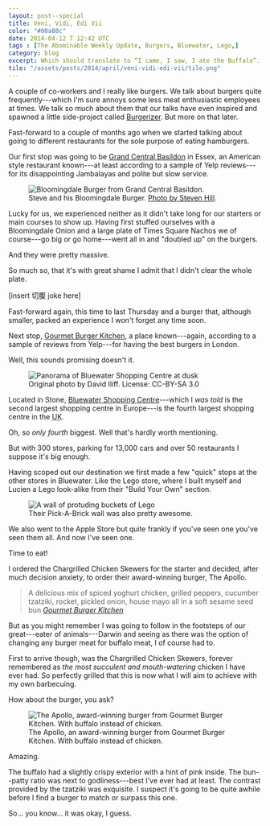 ```yaml
---
layout: post--special
title: Veni, Vidi, Edi Vii
color: "#00a88c"
date: 2014-04-12 T 12:42 UTC
tags : [The Abominable Weekly Update, Burgers, Bluewater, Lego,]
category: blog
excerpt: Which should translate to “I came, I saw, I ate the Buffalo”. A very fitting title considering the theme of this weeks main event.
tile: "/assets/posts/2014/april/veni-vidi-edi-vii/tile.png"
---
```


A couple of co-workers and I really like burgers. We talk about burgers quite frequently---which I'm sure annoys some less meat enthusiastic employees at times. We talk so much about them that our talks have even inspired and spawned a little side-project called [Burgerizer][burg]. But more on that later.

Fast-forward to a couple of months ago when we started talking about going to different restaurants for the sole purpose of eating hamburgers.

Our first stop was going to be [Grand Central Basildon][grand-central] in Essex, an American style restaurant known---at least according to a sample of Yelp reviews---for its disappointing Jambalayas and polite but slow service.

<div>
<figure>
	<img class="js-lazy-load" data-original="/assets/posts/2014/april/veni-vidi-edi-vii/grand-central-basildon-burger.jpg" alt="Bloomingdale Burger from Grand Central Basildon.">
	<figcaption>Steve and his Bloomingdale Burger. <a href="http://instagram.com/p/kIiUlhn90u/#">Photo by Steven Hill</a>.</figcaption>
</figure>
</div>

Lucky for us, we experienced neither as it didn't take long for our starters or main courses to show up. Having first stuffed ourselves with a Bloomingdale Onion and a large plate of Times Square Nachos we of course---go big or go home---went all in and "doubled up" on the burgers.

And they were pretty massive.

So much so, that it's with great shame I admit that I didn't clear the whole plate.

[insert <span lang="ja">切腹</span> joke here]

Fast-forward again, this time to last Thursday and a burger that, although smaller, packed an experience I won't forget any time soon.

Next stop, [Gourmet Burger Kitchen][gbk], a place known---again, according to a sample of reviews from Yelp---for having the best burgers in London.

Well, this sounds promising doesn't it.

<div>
<figure>
	<img class="js-lazy-load" data-original="/assets/posts/2014/april/veni-vidi-edi-vii/bluewater.jpg" alt="Panorama of Bluewater Shopping Centre at dusk">
	<figcaption>Original photo by David Iliff. License: CC-BY-SA 3.0</figcaption>
</figure>
</div>

Located in Stone, [Bluewater Shopping Centre][bluewater]---which I *was told* is the second largest shopping centre in Europe---is the fourth largest shopping centre in the <abbr title="United Kingdom">UK</abbr>.

Oh, so *only fourth* biggest. Well that's hardly worth mentioning.

But with 300 stores, parking for 13,000 cars and over 50 restaurants I suppose it's big enough.

Having scoped out our destination we first made a few "quick" stops at the other stores in Bluewater. Like the Lego store, where I built myself and Lucien a Lego look-alike from their "Build Your Own" section.

<div>
<figure>
	<img class="js-lazy-load" data-original="/assets/posts/2014/april/veni-vidi-edi-vii/a-wall-of-lego.jpg" alt="A wall of protuding buckets of Lego">
	<figcaption>Their Pick-A-Brick wall was also pretty awesome.</figcaption>
</figure>
</div>

We also went to the Apple Store but quite frankly if you've seen one you've seen them all. And now I've seen one.

Time to eat!

I ordered the Chargrilled Chicken Skewers for the starter and decided, after much decision anxiety, to order their award-winning burger, The Apollo.

> A delicious mix of spiced yoghurt chicken, grilled peppers, cucumber tzatziki, rocket, pickled onion, house mayo all in a soft sesame seed bun <cite>[Gourmet Burger Kitchen][gbk]</cite>

But as you might remember I was going to follow in the footsteps of our great---eater of animals---Darwin and seeing as there was the option of changing any burger meat for buffalo meat, I of course had to.

<p data-pullquote="Lorem ipsum dolor sit amet, consectetur adipisicing elit. Facere!"></p>

First to arrive though, was the Chargrilled Chicken Skewers, forever remembered as *the most succulent and mouth-watering* chicken I have ever had. So perfectly grilled that this is now what I will aim to achieve with my own barbecuing.

How about the burger, you ask?

<div>
<figure>
	<img class="js-lazy-load" data-original="/assets/posts/2014/april/veni-vidi-edi-vii/gourmet-burger-kitchens-the-apollo.jpg" alt="The Apollo, award-winning burger from Gourmet Burger Kitchen. With buffalo instead of chicken.">
	<figcaption>The Apollo, an award-winning burger from Gourmet Burger Kitchen. With buffalo instead of chicken.</figcaption>
</figure>
</div>

Amazing.

The buffalo had a slightly crispy exterior with a hint of pink inside. The bun--patty ratio was next to godliness---best I've ever had at least. The contrast provided by the tzatziki was exquisite. I suspect it's going to be quite awhile before I find a burger to match or surpass this one.

So... you know... it was okay, I guess.




[gbk]: http://www.gbk.co.uk/
[grand-central]: http://www.grandcentralbasildon.co.uk/
[burg]: http://www.burgerizer.com/
[bluewater]: http://www.bluewater.co.uk/